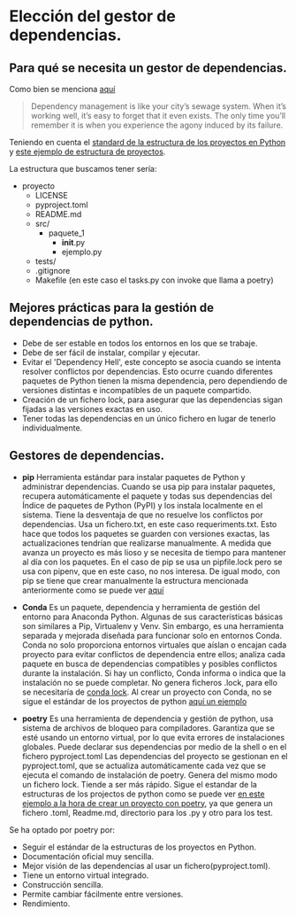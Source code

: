 # Elección del gestor de dependencias.



## Para qué se necesita un gestor de dependencias.

Como bien se menciona [aquí](https://ibm.github.io/data-science-best-practices/dependency_management.html)
> Dependency management is like your city’s sewage system. When it’s working well, it’s easy to forget that it even exists. The only time you’ll remember it is when you experience the agony induced by its failure.

Teniendo en cuenta el [standard de la estructura de los proyectos en Python](https://docs.python-guide.org/writing/structure/) y [este ejemplo de estructura de proyectos](https://packaging.python.org/en/latest/tutorials/packaging-projects/).

La estructura que buscamos tener sería:

- proyecto
    - LICENSE
    - pyproject.toml
    - README.md
    - src/
        - paquete_1
            - __init__.py
            - ejemplo.py
    - tests/
    - .gitignore
    - Makefile (en este caso el tasks.py con invoke que llama a poetry)

## Mejores prácticas para la gestión de dependencias de python.
- Debe de ser estable en todos los entornos en los que se trabaje. 
- Debe de ser fácil de instalar, compilar y ejecutar.
- Evitar el 'Dependency Hell', este concepto se asocia cuando se intenta resolver conflictos por dependencias. Esto ocurre cuando diferentes paquetes de Python tienen la misma dependencia, pero dependiendo de versiones distintas e incompatibles de un paquete compartido.
- Creación de un fichero lock, para asegurar que las dependencias sigan fijadas a las versiones exactas en uso.
- Tener todas las dependencias en un único fichero en lugar de tenerlo individualmente.

## Gestores de dependencias.

- **pip** Herramienta estándar para instalar paquetes de Python y administrar dependencias. Cuando se usa pip para instalar paquetes, recupera automáticamente el paquete y todas sus dependencias del Índice de paquetes de Python (PyPI) y los instala localmente en el sistema. Tiene la desventaja de que no resuelve los conflictos por dependencias. Usa un fichero.txt, en este caso requeriments.txt. Esto hace que todos los paquetes se guarden con versiones exactas, las actualizaciones tendrían que realizarse manualmente. A medida que avanza un proyecto es más lioso y se necesita de tiempo para mantener al día con los paquetes. En el caso de pip se usa un pipfile.lock pero se usa con pipenv, que en este caso, no nos interesa. De igual modo, con pip se tiene que crear manualmente la estructura mencionada anteriormente como se puede ver [aquí](https://packaging.python.org/en/latest/tutorials/packaging-projects/)

- **Conda** 
Es un paquete, dependencia y herramienta de gestión del entorno para Anaconda Python. Algunas de sus características básicas son similares a Pip, Virtualenv y Venv. Sin embargo, es una herramienta separada y mejorada diseñada para funcionar solo en entornos Conda.
Conda no solo proporciona entornos virtuales que aíslan o encajan cada proyecto para evitar conflictos de dependencia entre ellos; analiza cada paquete en busca de dependencias compatibles y posibles conflictos durante la instalación. Si hay un conflicto, Conda informa o indica que la instalación no se puede completar. No genera ficheros .lock, para ello se necesitaría de [conda lock](https://anaconda.org/conda-forge/conda-lock). Al crear un proyecto con Conda, no se sigue el estándar de los proyectos de python [aquí un ejemplo](https://anaconda-project.readthedocs.io/en/latest/user-guide/tasks/create-project.html)


- **poetry** Es una herramienta de dependencia y gestión de python, usa sistema de archivos de bloqueo para compiladores. Garantiza que se esté usando un entorno virtual, por lo que evita errores de instalaciones globales. Puede declarar sus dependencias por medio de la shell o en el fichero pyproject.toml
Las dependencias del proyecto se gestionan en el pyproject.toml, que se actualiza automáticamente cada vez que se ejecuta el comando de instalación de poetry. Genera del mismo modo un fichero lock. Tiende a ser más rápido. Sigue el estandar de la estructuras de los projectos de python como se puede ver [en este ejemplo a la hora de crear un proyecto con poetry](https://python-poetry.org/docs/basic-usage/), ya que genera un fichero .toml, Readme.md, directorio para los .py y otro para los test.

Se ha optado por poetry por:

 - Seguir el estándar de la estructuras de los proyectos en Python.
 - Documentación oficial muy sencilla.
 - Mejor visión de las dependencias al usar un fichero(pyproject.toml).
 - Tiene un entorno virtual integrado.
 - Construcción sencilla.
 - Permite cambiar fácilmente entre versiones.
 - Rendimiento.